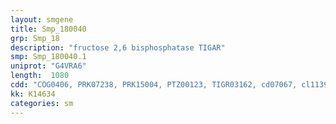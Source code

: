 ```yaml
---
layout: smgene
title: Smp_180040
grp: Smp_18
description: "fructose 2,6 bisphosphatase TIGAR"
smp: Smp_180040.1
uniprot: "G4VRA6"
length:  1080
cdd: "COG0406, PRK07238, PRK15004, PTZ00123, TIGR03162, cd07067, cl11399, pfam00300, smart00855"
kk: K14634
categories: sm
---
```

